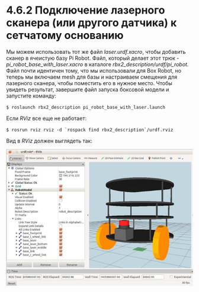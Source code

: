 # 4.6.2 Подключение лазерного сканера \(или другого датчика\) к сетчатому основанию

Мы можем использовать тот же файл _laser.urdf.xacro_, чтобы добавить сканер в ячеистую базу Pi Robot. Файл, который делает этот трюк - _pi\_robot\_base\_with\_laser.xacro_ в каталоге _rbx2\_description/urdf/pi\_robot._ Файл почти идентичен тому, что мы использовали для Box Robot, но теперь мы включаем mesh для базы и настраиваем смещения для лазерного сканера, чтобы поместить его в нужное место. Чтобы увидеть результат, завершите файл запуска боксовой модели и запустите команду:

```text
$ roslaunch rbx2_description pi_robot_base_with_laser.launch
```

Если _RViz_ все еще не работает:

```text
$ rosrun rviz rviz -d `rospack find rbx2_description`/urdf.rviz
```

Вид в _RViz_ должен выглядеть так:

![](../.gitbook/assets/bez-zagolovka12.png)



